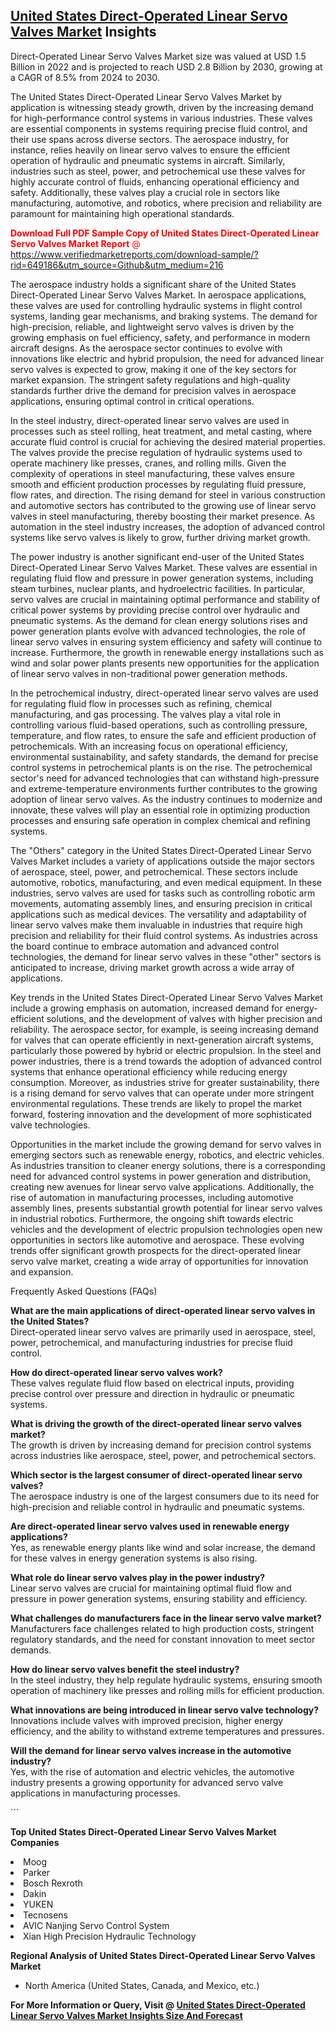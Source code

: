 <h2><a href="https://www.verifiedmarketreports.com/download-sample/?rid=649186&amp;utm_source=Github&amp;utm_medium=216" target="_blank">United States Direct-Operated Linear Servo Valves Market</a> Insights</h2><p>Direct-Operated Linear Servo Valves Market size was valued at USD 1.5 Billion in 2022 and is projected to reach USD 2.8 Billion by 2030, growing at a CAGR of 8.5% from 2024 to 2030.</p><p><p>The United States Direct-Operated Linear Servo Valves Market by application is witnessing steady growth, driven by the increasing demand for high-performance control systems in various industries. These valves are essential components in systems requiring precise fluid control, and their use spans across diverse sectors. The aerospace industry, for instance, relies heavily on linear servo valves to ensure the efficient operation of hydraulic and pneumatic systems in aircraft. Similarly, industries such as steel, power, and petrochemical use these valves for highly accurate control of fluids, enhancing operational efficiency and safety. Additionally, these valves play a crucial role in sectors like manufacturing, automotive, and robotics, where precision and reliability are paramount for maintaining high operational standards. <p><span class=""><span style="color: #ff0000;"><strong>Download Full PDF Sample Copy of United States Direct-Operated Linear Servo Valves Market Report</strong> @ </span><a href="https://www.verifiedmarketreports.com/download-sample/?rid=649186&amp;utm_source=Github&amp;utm_medium=216" target="_blank">https://www.verifiedmarketreports.com/download-sample/?rid=649186&amp;utm_source=Github&amp;utm_medium=216</a></span></p></p><p>The aerospace industry holds a significant share of the United States Direct-Operated Linear Servo Valves Market. In aerospace applications, these valves are used for controlling hydraulic systems in flight control systems, landing gear mechanisms, and braking systems. The demand for high-precision, reliable, and lightweight servo valves is driven by the growing emphasis on fuel efficiency, safety, and performance in modern aircraft designs. As the aerospace sector continues to evolve with innovations like electric and hybrid propulsion, the need for advanced linear servo valves is expected to grow, making it one of the key sectors for market expansion. The stringent safety regulations and high-quality standards further drive the demand for precision valves in aerospace applications, ensuring optimal control in critical operations.</p><p>In the steel industry, direct-operated linear servo valves are used in processes such as steel rolling, heat treatment, and metal casting, where accurate fluid control is crucial for achieving the desired material properties. The valves provide the precise regulation of hydraulic systems used to operate machinery like presses, cranes, and rolling mills. Given the complexity of operations in steel manufacturing, these valves ensure smooth and efficient production processes by regulating fluid pressure, flow rates, and direction. The rising demand for steel in various construction and automotive sectors has contributed to the growing use of linear servo valves in steel manufacturing, thereby boosting their market presence. As automation in the steel industry increases, the adoption of advanced control systems like servo valves is likely to grow, further driving market growth.</p><p>The power industry is another significant end-user of the United States Direct-Operated Linear Servo Valves Market. These valves are essential in regulating fluid flow and pressure in power generation systems, including steam turbines, nuclear plants, and hydroelectric facilities. In particular, servo valves are crucial in maintaining optimal performance and stability of critical power systems by providing precise control over hydraulic and pneumatic systems. As the demand for clean energy solutions rises and power generation plants evolve with advanced technologies, the role of linear servo valves in ensuring system efficiency and safety will continue to increase. Furthermore, the growth in renewable energy installations such as wind and solar power plants presents new opportunities for the application of linear servo valves in non-traditional power generation methods.</p><p>In the petrochemical industry, direct-operated linear servo valves are used for regulating fluid flow in processes such as refining, chemical manufacturing, and gas processing. The valves play a vital role in controlling various fluid-based operations, such as controlling pressure, temperature, and flow rates, to ensure the safe and efficient production of petrochemicals. With an increasing focus on operational efficiency, environmental sustainability, and safety standards, the demand for precise control systems in petrochemical plants is on the rise. The petrochemical sector's need for advanced technologies that can withstand high-pressure and extreme-temperature environments further contributes to the growing adoption of linear servo valves. As the industry continues to modernize and innovate, these valves will play an essential role in optimizing production processes and ensuring safe operation in complex chemical and refining systems.</p><p>The "Others" category in the United States Direct-Operated Linear Servo Valves Market includes a variety of applications outside the major sectors of aerospace, steel, power, and petrochemical. These sectors include automotive, robotics, manufacturing, and even medical equipment. In these industries, servo valves are used for tasks such as controlling robotic arm movements, automating assembly lines, and ensuring precision in critical applications such as medical devices. The versatility and adaptability of linear servo valves make them invaluable in industries that require high precision and reliability for their fluid control systems. As industries across the board continue to embrace automation and advanced control technologies, the demand for linear servo valves in these "other" sectors is anticipated to increase, driving market growth across a wide array of applications.</p><p>Key trends in the United States Direct-Operated Linear Servo Valves Market include a growing emphasis on automation, increased demand for energy-efficient solutions, and the development of valves with higher precision and reliability. The aerospace sector, for example, is seeing increasing demand for valves that can operate efficiently in next-generation aircraft systems, particularly those powered by hybrid or electric propulsion. In the steel and power industries, there is a trend towards the adoption of advanced control systems that enhance operational efficiency while reducing energy consumption. Moreover, as industries strive for greater sustainability, there is a rising demand for servo valves that can operate under more stringent environmental regulations. These trends are likely to propel the market forward, fostering innovation and the development of more sophisticated valve technologies.</p><p>Opportunities in the market include the growing demand for servo valves in emerging sectors such as renewable energy, robotics, and electric vehicles. As industries transition to cleaner energy solutions, there is a corresponding need for advanced control systems in power generation and distribution, creating new avenues for linear servo valve applications. Additionally, the rise of automation in manufacturing processes, including automotive assembly lines, presents substantial growth potential for linear servo valves in industrial robotics. Furthermore, the ongoing shift towards electric vehicles and the development of electric propulsion technologies open new opportunities in sectors like automotive and aerospace. These evolving trends offer significant growth prospects for the direct-operated linear servo valve market, creating a wide array of opportunities for innovation and expansion.</p><p>Frequently Asked Questions (FAQs)</p><p><b>What are the main applications of direct-operated linear servo valves in the United States?</b> <br>Direct-operated linear servo valves are primarily used in aerospace, steel, power, petrochemical, and manufacturing industries for precise fluid control.</p><p><b>How do direct-operated linear servo valves work?</b> <br>These valves regulate fluid flow based on electrical inputs, providing precise control over pressure and direction in hydraulic or pneumatic systems.</p><p><b>What is driving the growth of the direct-operated linear servo valves market?</b> <br>The growth is driven by increasing demand for precision control systems across industries like aerospace, steel, power, and petrochemical sectors.</p><p><b>Which sector is the largest consumer of direct-operated linear servo valves?</b> <br>The aerospace industry is one of the largest consumers due to its need for high-precision and reliable control in hydraulic and pneumatic systems.</p><p><b>Are direct-operated linear servo valves used in renewable energy applications?</b> <br>Yes, as renewable energy plants like wind and solar increase, the demand for these valves in energy generation systems is also rising.</p><p><b>What role do linear servo valves play in the power industry?</b> <br>Linear servo valves are crucial for maintaining optimal fluid flow and pressure in power generation systems, ensuring stability and efficiency.</p><p><b>What challenges do manufacturers face in the linear servo valve market?</b> <br>Manufacturers face challenges related to high production costs, stringent regulatory standards, and the need for constant innovation to meet sector demands.</p><p><b>How do linear servo valves benefit the steel industry?</b> <br>In the steel industry, they help regulate hydraulic systems, ensuring smooth operation of machinery like presses and rolling mills for efficient production.</p><p><b>What innovations are being introduced in linear servo valve technology?</b> <br>Innovations include valves with improved precision, higher energy efficiency, and the ability to withstand extreme temperatures and pressures.</p><p><b>Will the demand for linear servo valves increase in the automotive industry?</b> <br>Yes, with the rise of automation and electric vehicles, the automotive industry presents a growing opportunity for advanced servo valve applications in manufacturing processes.</p>```</p><p><strong>Top United States Direct-Operated Linear Servo Valves Market Companies</strong></p><div data-test-id=""><p><li>Moog</li><li> Parker</li><li> Bosch Rexroth</li><li> Dakin</li><li> YUKEN</li><li> Tecnosens</li><li> AVIC Nanjing Servo Control System</li><li> Xian High Precision Hydraulic Technology</li></p><div><strong>Regional Analysis of&nbsp;United States Direct-Operated Linear Servo Valves Market</strong></div><ul><li dir="ltr"><p dir="ltr">North America&nbsp;(United States, Canada, and Mexico, etc.)</p></li></ul><p><strong>For More Information or Query, Visit @&nbsp;</strong><strong><a href="https://www.verifiedmarketreports.com/product/direct-operated-linear-servo-valves-market/?utm_source=Github&amp;utm_medium=216" target="_blank">United States Direct-Operated Linear Servo Valves Market Insights Size And Forecast</a></strong></p></div>
